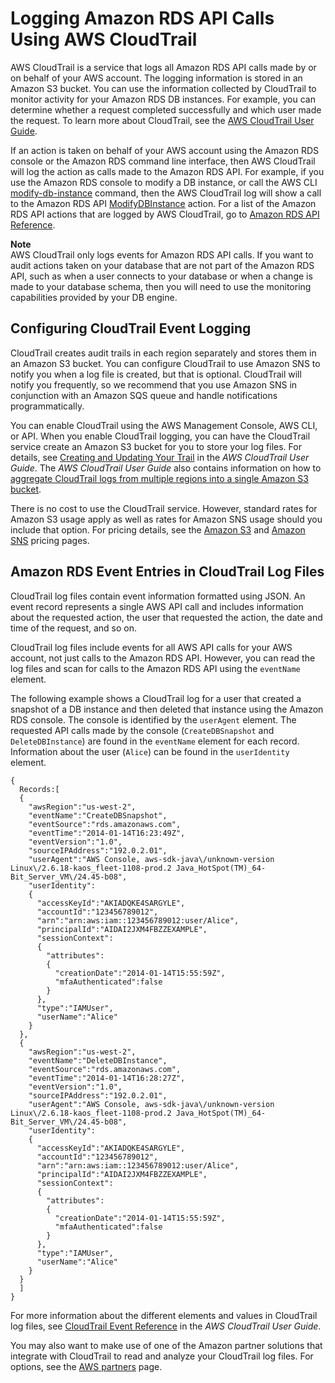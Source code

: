 # Logging Amazon RDS API Calls Using AWS CloudTrail<a name="USER_Auditing"></a>

AWS CloudTrail is a service that logs all Amazon RDS API calls made by or on behalf of your AWS account\. The logging information is stored in an Amazon S3 bucket\. You can use the information collected by CloudTrail to monitor activity for your Amazon RDS DB instances\. For example, you can determine whether a request completed successfully and which user made the request\. To learn more about CloudTrail, see the [AWS CloudTrail User Guide](http://docs.aws.amazon.com/awscloudtrail/latest/userguide/)\.

If an action is taken on behalf of your AWS account using the Amazon RDS console or the Amazon RDS command line interface, then AWS CloudTrail will log the action as calls made to the Amazon RDS API\. For example, if you use the Amazon RDS console to modify a DB instance, or call the AWS CLI [modify\-db\-instance](http://docs.aws.amazon.com/cli/latest/reference/rds/modify-db-instance.html) command, then the AWS CloudTrail log will show a call to the Amazon RDS API [ModifyDBInstance](http://docs.aws.amazon.com/AmazonRDS/latest/APIReference/API_ModifyDBInstance.html) action\. For a list of the Amazon RDS API actions that are logged by AWS CloudTrail, go to [Amazon RDS API Reference](http://docs.aws.amazon.com/AmazonRDS/latest/APIReference/Welcome.html)\.

**Note**  
AWS CloudTrail only logs events for Amazon RDS API calls\. If you want to audit actions taken on your database that are not part of the Amazon RDS API, such as when a user connects to your database or when a change is made to your database schema, then you will need to use the monitoring capabilities provided by your DB engine\.

## Configuring CloudTrail Event Logging<a name="USER_Auditing.CloudTrail"></a>

CloudTrail creates audit trails in each region separately and stores them in an Amazon S3 bucket\. You can configure CloudTrail to use Amazon SNS to notify you when a log file is created, but that is optional\. CloudTrail will notify you frequently, so we recommend that you use Amazon SNS in conjunction with an Amazon SQS queue and handle notifications programmatically\.

You can enable CloudTrail using the AWS Management Console, AWS CLI, or API\. When you enable CloudTrail logging, you can have the CloudTrail service create an Amazon S3 bucket for you to store your log files\. For details, see [Creating and Updating Your Trail](http://docs.aws.amazon.com/awscloudtrail/latest/userguide/setupyourtrail.html) in the *AWS CloudTrail User Guide*\. The *AWS CloudTrail User Guide* also contains information on how to [aggregate CloudTrail logs from multiple regions into a single Amazon S3 bucket](http://docs.aws.amazon.com/awscloudtrail/latest/userguide/aggregatinglogs.html)\.

There is no cost to use the CloudTrail service\. However, standard rates for Amazon S3 usage apply as well as rates for Amazon SNS usage should you include that option\. For pricing details, see the [Amazon S3](http://aws.amazon.com/s3/pricing/) and [Amazon SNS](http://aws.amazon.com/sns/pricing/) pricing pages\.

## Amazon RDS Event Entries in CloudTrail Log Files<a name="USER_Auditing.CloudTrail_Events"></a>

CloudTrail log files contain event information formatted using JSON\. An event record represents a single AWS API call and includes information about the requested action, the user that requested the action, the date and time of the request, and so on\. 

CloudTrail log files include events for all AWS API calls for your AWS account, not just calls to the Amazon RDS API\. However, you can read the log files and scan for calls to the Amazon RDS API using the `eventName` element\.

The following example shows a CloudTrail log for a user that created a snapshot of a DB instance and then deleted that instance using the Amazon RDS console\. The console is identified by the `userAgent` element\. The requested API calls made by the console \(`CreateDBSnapshot` and `DeleteDBInstance`\) are found in the `eventName` element for each record\. Information about the user \(`Alice`\) can be found in the `userIdentity` element\. 

```
{
  Records:[
  {
    "awsRegion":"us-west-2",
    "eventName":"CreateDBSnapshot",
    "eventSource":"rds.amazonaws.com",
    "eventTime":"2014-01-14T16:23:49Z",
    "eventVersion":"1.0",
    "sourceIPAddress":"192.0.2.01",
    "userAgent":"AWS Console, aws-sdk-java\/unknown-version Linux\/2.6.18-kaos_fleet-1108-prod.2 Java_HotSpot(TM)_64-Bit_Server_VM\/24.45-b08",
    "userIdentity":
    {
      "accessKeyId":"AKIADQKE4SARGYLE",
      "accountId":"123456789012",
      "arn":"arn:aws:iam::123456789012:user/Alice",
      "principalId":"AIDAI2JXM4FBZZEXAMPLE",
      "sessionContext":
      {
        "attributes":
        {
          "creationDate":"2014-01-14T15:55:59Z",
          "mfaAuthenticated":false
        }
      },
      "type":"IAMUser",
      "userName":"Alice"
    }
  },
  {
    "awsRegion":"us-west-2",
    "eventName":"DeleteDBInstance",
    "eventSource":"rds.amazonaws.com",
    "eventTime":"2014-01-14T16:28:27Z",
    "eventVersion":"1.0",
    "sourceIPAddress":"192.0.2.01",
    "userAgent":"AWS Console, aws-sdk-java\/unknown-version Linux\/2.6.18-kaos_fleet-1108-prod.2 Java_HotSpot(TM)_64-Bit_Server_VM\/24.45-b08",
    "userIdentity":
    {
      "accessKeyId":"AKIADQKE4SARGYLE",
      "accountId":"123456789012",
      "arn":"arn:aws:iam::123456789012:user/Alice",
      "principalId":"AIDAI2JXM4FBZZEXAMPLE",
      "sessionContext":
      {
        "attributes":
        {
          "creationDate":"2014-01-14T15:55:59Z",
          "mfaAuthenticated":false
        }
      },
      "type":"IAMUser",
      "userName":"Alice"
    }
  }
  ]
}
```

For more information about the different elements and values in CloudTrail log files, see [CloudTrail Event Reference](http://docs.aws.amazon.com/awscloudtrail/latest/userguide/eventreference.html) in the *AWS CloudTrail User Guide*\.

You may also want to make use of one of the Amazon partner solutions that integrate with CloudTrail to read and analyze your CloudTrail log files\. For options, see the [AWS partners](http://aws.amazon.com/cloudtrail/partners/) page\.